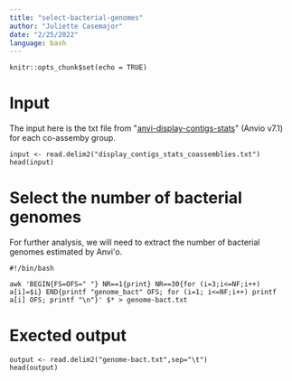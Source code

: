 ```yaml
---
title: "select-bacterial-genomes"
author: "Juliette Casemajor"
date: "2/25/2022"
language: bash
---
```


```{r setup, include=FALSE}
knitr::opts_chunk$set(echo = TRUE)
```

# Input

The input here is the txt file from "[anvi-display-contigs-stats](https://anvio.org/help/main/programs/anvi-display-contigs-stats/)" (Anvio v7.1) for each co-assemby group.

```{r}
input <- read.delim2("display_contigs_stats_coassemblies.txt")
head(input)
```

# Select the number of bacterial genomes

For further analysis, we will need to extract the number of bacterial genomes estimated by Anvi'o.

```{bash}
#!/bin/bash

awk 'BEGIN{FS=OFS=" "} NR==1{print} NR==30{for (i=3;i<=NF;i++) a[i]=$i} END{printf "genome_bact" OFS; for (i=1; i<=NF;i++) printf a[i] OFS; printf "\n"}' $* > genome-bact.txt
```

# Exected output
```{r}
output <- read.delim2("genome-bact.txt",sep="\t")
head(output)
```


